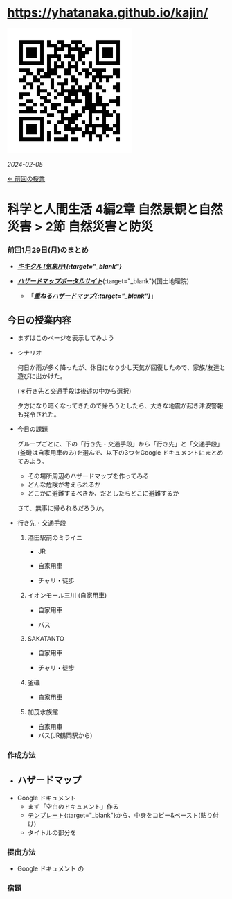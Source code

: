 # https://yhatanaka.github.io/kajin/

<img src="QR_343148.png" title="" alt="QR_343148.png" data-align="right">

*2024-02-05*

[← 前回の授業](2024-01-29.md)



# 科学と人間生活 4編2章 自然景観と自然災害 > 2節 自然災害と防災



### 前回1月29日(月)のまとめ

- ***[キキクル (気象庁)](https://www.jma.go.jp/bosai/){:target="_blank"}***

- [***ハザードマップポータルサイト***](https://disaportal.gsi.go.jp){:target="_blank"}(国土地理院)
  - 「***[重ねるハザードマップ](https://disaportal.gsi.go.jp/hazardmap/maps/){:target="_blank"}***」



## 今日の授業内容

- まずはこのページを表示してみよう

- シナリオ

   何日か雨が多く降ったが、休日になり少し天気が回復したので、家族/友達と遊びに出かけた。

   (＊行き先と交通手段は後述の中から選択)

   夕方になり暗くなってきたので帰ろうとしたら、大きな地震が起き津波警報も発令された。

- 今日の課題

   グループごとに、下の「行き先・交通手段」から「行き先」と「交通手段」(釜磯は自家用車のみ)を選んで、以下の3つをGoogle ドキュメントにまとめてみよう。

   -	その場所周辺のハザードマップを作ってみる
   -	どんな危険が考えられるか
   -	どこかに避難するべきか、だとしたらどこに避難するか

   さて、無事に帰られるだろうか。
- 行き先・交通手段

   1. 酒田駅前のミライニ
      - JR

      - 自家用車

      - チャリ・徒歩

   2. イオンモール三川 (自家用車)
      - 自家用車

      - バス

   3. SAKATANTO
      - 自家用車

      - チャリ・徒歩

   4. 釜磯
      - 自家用車

   5. 加茂水族館
      - 自家用車
      - バス(JR鶴岡駅から)

### 作成方法

- ハザードマップ
  - 
- Google ドキュメント
  - まず「空白のドキュメント」作る
  - [テンプレート](https://docs.google.com/document/d/1nZi93QU5PuQGbkLDS_o0nBjQ6urtatDgTZ5072UGa_w/edit?usp=sharing){:target="_blank"}から、中身をコピー&ペースト(貼り付け)
  - タイトルの部分を

### 提出方法

- Google ドキュメント の

### 宿題

   
